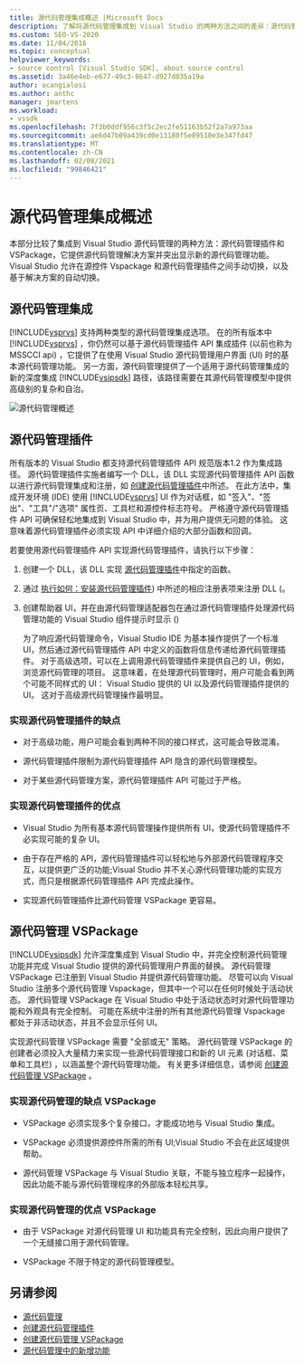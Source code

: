 ```yaml
---
title: 源代码管理集成概述 |Microsoft Docs
description: 了解将源代码管理集成到 Visual Studio 的两种方法之间的差异：源代码管理插件和 VSPackage。
ms.custom: SEO-VS-2020
ms.date: 11/04/2016
ms.topic: conceptual
helpviewer_keywords:
- source control [Visual Studio SDK], about source control
ms.assetid: 3a46e4eb-e677-49c3-8647-d927d035a19a
author: acangialosi
ms.author: anthc
manager: jmartens
ms.workload:
- vssdk
ms.openlocfilehash: 7f3b0ddf956c3f5c2ec2fe51163b52f2a7a973aa
ms.sourcegitcommit: ae6d47b09a439cd0e13180f5e89510e3e347fd47
ms.translationtype: MT
ms.contentlocale: zh-CN
ms.lasthandoff: 02/08/2021
ms.locfileid: "99846421"
---
```

# <a name="source-control-integration-overview"></a>源代码管理集成概述
本部分比较了集成到 Visual Studio 源代码管理的两种方法：源代码管理插件和 VSPackage，它提供源代码管理解决方案并突出显示新的源代码管理功能。 Visual Studio 允许在源控件 Vspackage 和源代码管理插件之间手动切换，以及基于解决方案的自动切换。

## <a name="source-control-integration"></a>源代码管理集成
 [!INCLUDE[vsprvs](../../code-quality/includes/vsprvs_md.md)] 支持两种类型的源代码管理集成选项。 在的所有版本中 [!INCLUDE[vsprvs](../../code-quality/includes/vsprvs_md.md)] ，你仍然可以基于源代码管理插件 API 集成插件 (以前也称为 MSSCCI api) ，它提供了在使用 Visual Studio 源代码管理用户界面 (UI) 时的基本源代码管理功能。 另一方面，源代码管理提供了一个适用于源代码管理集成的新的深度集成 [!INCLUDE[vsipsdk](../../extensibility/includes/vsipsdk_md.md)] 路径，该路径需要在其源代码管理模型中提供高级别的复杂和自治。

 ![源代码管理概述](../../extensibility/internals/media/sourcectnrloverview.gif "SourceCtnrlOverview")

## <a name="source-control-plug-in"></a>源代码管理插件
 所有版本的 Visual Studio 都支持源代码管理插件 API 规范版本1.2 作为集成路径。 源代码管理插件实施者编写一个 DLL，该 DLL 实现源代码管理插件 API 函数以进行源代码管理集成和注册，如 [创建源代码管理插件](../../extensibility/internals/creating-a-source-control-plug-in.md)中所述。 在此方法中，集成开发环境 (IDE) 使用 [!INCLUDE[vsprvs](../../code-quality/includes/vsprvs_md.md)] UI 作为对话框，如 "签入"、"签出"、"工具"/"选项" 属性页、工具栏和源控件标志符号。 严格遵守源代码管理插件 API 可确保轻松地集成到 Visual Studio 中，并为用户提供无问题的体验。 这意味着源代码管理插件必须实现 API 中详细介绍的大部分函数和回调。

 若要使用源代码管理插件 API 实现源代码管理插件，请执行以下步骤：

1. 创建一个 DLL，该 DLL 实现 [源代码管理插件](../../extensibility/source-control-plug-ins.md)中指定的函数。

2. 通过 [执行如何：安装源代码管理插件](../../extensibility/internals/how-to-install-a-source-control-plug-in.md)) 中所述的相应注册表项来注册 DLL (。

3. 创建帮助器 UI，并在由源代码管理适配器包在通过源代码管理插件处理源代码管理功能的 Visual Studio 组件提示时显示 () 

   为了响应源代码管理命令，Visual Studio IDE 为基本操作提供了一个标准 UI，然后通过源代码管理插件 API 中定义的函数将信息传递给源代码管理插件。 对于高级选项，可以在上调用源代码管理插件来提供自己的 UI，例如，浏览源代码管理的项目。 这意味着，在处理源代码管理时，用户可能会看到两个可能不同样式的 UI： Visual Studio 提供的 UI 以及源代码管理插件提供的 UI。 这对于高级源代码管理操作最明显。

### <a name="drawbacks-to-implementing-a-source-control-plug-in"></a>实现源代码管理插件的缺点

- 对于高级功能，用户可能会看到两种不同的接口样式，这可能会导致混淆。

- 源代码管理插件限制为源代码管理插件 API 隐含的源代码管理模型。

- 对于某些源代码管理方案，源代码管理插件 API 可能过于严格。

### <a name="advantages-to-implementing-a-source-control-plug-in"></a>实现源代码管理插件的优点

- Visual Studio 为所有基本源代码管理操作提供所有 UI，使源代码管理插件不必实现可能的复杂 UI。

- 由于存在严格的 API，源代码管理插件可以轻松地与外部源代码管理程序交互，以提供更广泛的功能;Visual Studio 并不关心源代码管理功能的实现方式，而只是根据源代码管理插件 API 完成此操作。

- 实现源代码管理插件比源代码管理 VSPackage 更容易。

## <a name="source-control-vspackage"></a>源代码管理 VSPackage
 [!INCLUDE[vsipsdk](../../extensibility/includes/vsipsdk_md.md)] 允许深度集成到 Visual Studio 中，并完全控制源代码管理功能并完成 Visual Studio 提供的源代码管理用户界面的替换。 源代码管理 VSPackage 已注册到 Visual Studio 并提供源代码管理功能。 尽管可以向 Visual Studio 注册多个源代码管理 Vspackage，但其中一个可以在任何时候处于活动状态。 源代码管理 VSPackage 在 Visual Studio 中处于活动状态时对源代码管理功能和外观具有完全控制。 可能在系统中注册的所有其他源代码管理 Vspackage 都处于非活动状态，并且不会显示任何 UI。

 实现源代码管理 VSPackage 需要 "全部或无" 策略。 源代码管理 VSPackage 的创建者必须投入大量精力来实现一些源代码管理接口和新的 UI 元素 (对话框、菜单和工具栏) ，以涵盖整个源代码管理功能。 有关更多详细信息，请参阅 [创建源代码管理 VSPackage](../../extensibility/internals/creating-a-source-control-vspackage.md) 。

### <a name="drawbacks-to-implementing-a-source-control-vspackage"></a>实现源代码管理的缺点 VSPackage

- VSPackage 必须实现多个复杂接口，才能成功地与 Visual Studio 集成。

- VSPackage 必须提供源控件所需的所有 UI;Visual Studio 不会在此区域提供帮助。

- 源代码管理 VSPackage 与 Visual Studio 关联，不能与独立程序一起操作，因此功能不能与源代码管理程序的外部版本轻松共享。

### <a name="advantages-to-implementing-a-source-control-vspackage"></a>实现源代码管理的优点 VSPackage

- 由于 VSPackage 对源代码管理 UI 和功能具有完全控制，因此向用户提供了一个无缝接口用于源代码管理。

- VSPackage 不限于特定的源代码管理模型。

## <a name="see-also"></a>另请参阅
- [源代码管理](../../extensibility/internals/source-control.md)
- [创建源代码管理插件](../../extensibility/internals/creating-a-source-control-plug-in.md)
- [创建源代码管理 VSPackage](../../extensibility/internals/creating-a-source-control-vspackage.md)
- [源代码管理中的新增功能](../../extensibility/internals/what-s-new-in-source-control.md)
